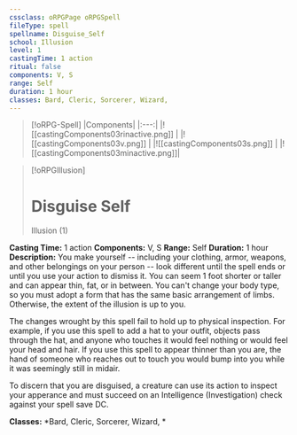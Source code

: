 ```yaml
---
cssclass: oRPGPage oRPGSpell
fileType: spell
spellname: Disguise_Self
school: Illusion
level: 1
castingTime: 1 action
ritual: false
components: V, S
range: Self
duration: 1 hour
classes: Bard, Cleric, Sorcerer, Wizard,
---
```

> [!oRPG-Spell]
> |Components|
> |:---:|
> |![[castingComponents03rinactive.png]] |
> |![[castingComponents03v.png]] |
> |![[castingComponents03s.png]] |
> |![[castingComponents03minactive.png]]|

> [!oRPGIllusion]
>#  Disguise Self
> Illusion  (1)

**Casting Time:** 1 action
**Components:** V, S
**Range:** Self
**Duration:**  1 hour
**Description:**
You make yourself -- including your clothing, armor, weapons, and other belongings on your person -- look different until the spell ends or until you use your action to dismiss it. You can seem 1 foot shorter or taller and can appear thin, fat, or in between. You can't change your body type, so you must adopt a form that has the same basic arrangement of limbs. Otherwise, the extent of the illusion is up to you.



 The changes wrought by this spell fail to hold up to physical inspection. For example, if you use this spell to add a hat to your outfit, objects pass through the hat, and anyone who touches it would feel nothing or would feel your head and hair. If you use this spell to appear thinner than you are, the hand of someone who reaches out to touch you would bump into you while it was seemingly still in midair.



 To discern that you are disguised, a creature can use its action to inspect your apperance and must succeed on an Intelligence (Investigation) check against your spell save DC.



**Classes:**  *Bard, Cleric, Sorcerer, Wizard, *


